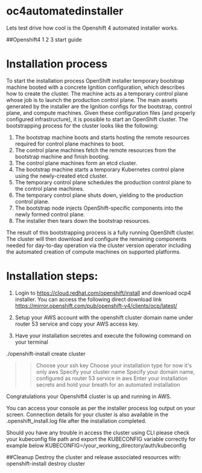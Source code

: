 # oc4automatedinstaller
Lets test drive how cool is the Openshift 4 automated installer works.

##Openshift4 1 2 3 start guide

# Installation process 
To start the installation process OpenShift installer temporary bootstrap machine booted with a concrete Ignition configuration, which describes how to create the cluster.  The machine acts as a temporary control plane whose job is to launch the production control plane.
The main assets generated by the installer are the Ignition configs for the bootstrap, control plane, and compute machines.  Given these configuration files (and properly configured infrastructure), it is possible to start an OpenShift cluster.
The bootstrapping process for the cluster looks like the following:

1. The bootstrap machine boots and starts hosting the remote resources required for control plane machines to boot.
2. The control plane machines fetch the remote resources from the bootstrap machine and finish booting.
3. The control plane machines form an etcd cluster.
4. The bootstrap machine starts a temporary Kubernetes control plane using the newly-created etcd cluster.
5. The temporary control plane schedules the production control plane to the control plane machines.
6. The temporary control plane shuts down, yielding to the production control plane.
7. The bootstrap node injects OpenShift-specific components into the newly formed control plane.
8. The installer then tears down the bootstrap resources.

The result of this bootstrapping process is a fully running OpenShift cluster.  The cluster will then download and configure the remaining components needed for day-to-day operation via the cluster version operator including the automated creation of compute machines on supported platforms.




# Installation steps:
1. Login to https://cloud.redhat.com/openshift/install and download ocp4 installer. You can access the following direct download link https://mirror.openshift.com/pub/openshift-v4/clients/ocp/latest/

2. Setup your AWS account with the openshift cluster domain name under router 53 service and copy your AWS access key.

3. Have your installation secretes and execute the following command on your terminal  
  
./openshift-install create cluster
  >>Choose your ssh key
  >>Choose your installation type for now it's only aws
  >>Specify your cluster name
  >>Specify your domain name, configured as router 53 service in aws
  >>Enter your installation secrets  and hold your breath for an automated installation


Congratulations your Openshift4 cluster is up and running in AWS. 

You can access your console as per the installer process log output on your screen. Connection details for your cluster is also available in the .openshift_install.log file after the installation completed.

Should you have any trouble in access the cluster using CLI please check your kubeconfig file path and export the KUBECONFIG variable correctly for example below KUBECONFIG=/your_working_directory/auth/kubeconfig


##Cleanup
Destroy the cluster and release associated resources with:
 openshift-install destroy cluster
